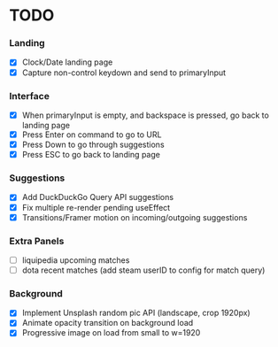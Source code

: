 # TODO

### Landing
- [x] Clock/Date landing page
- [x] Capture non-control keydown and send to primaryInput

### Interface
- [x] When primaryInput is empty, and backspace is pressed, go back to landing page
- [x] Press Enter on command to go to URL
- [x] Press Down to go through suggestions
- [x] Press ESC to go back to landing page

### Suggestions
- [x] Add DuckDuckGo Query API suggestions
- [x] Fix multiple re-render pending useEffect
- [x] Transitions/Framer motion on incoming/outgoing suggestions

### Extra Panels
- [ ] liquipedia upcoming matches
- [ ] dota recent matches (add steam userID to config for match query)

### Background
- [x] Implement Unsplash random pic API (landscape, crop 1920px)
- [x] Animate opacity transition on background load
- [x] Progressive image on load from small to w=1920

